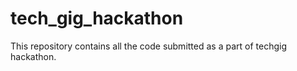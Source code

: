 # tech_gig_hackathon
This repository contains all the code submitted as a part of techgig hackathon.
